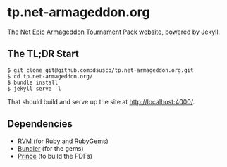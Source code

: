 # tp.net-armageddon.org

The [Net Epic Armageddon Tournament Pack website](http://tp.net-armageddon.org/), powered by Jekyll.

## The TL;DR Start

    $ git clone git@github.com:dsusco/tp.net-armageddon.org.git
    $ cd tp.net-armageddon.org/
    $ bundle install
    $ jekyll serve -l

That should build and serve up the site at [http://localhost:4000/](http://localhost:4000/).

## Dependencies

 * [RVM](https://rvm.io/) (for Ruby and RubyGems)
 * [Bundler](http://bundler.io/) (for the gems)
 * [Prince](https://www.princexml.com/) (to build the PDFs)

